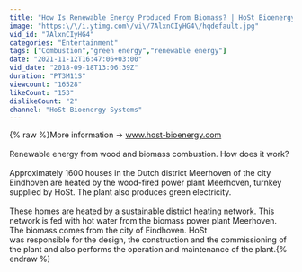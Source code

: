 ```yaml
---
title: "How Is Renewable Energy Produced From Biomass? | HoSt Bioenergy Systems"
image: "https:\/\/i.ytimg.com\/vi\/7AlxnCIyHG4\/hqdefault.jpg"
vid_id: "7AlxnCIyHG4"
categories: "Entertainment"
tags: ["Combustion","green energy","renewable energy"]
date: "2021-11-12T16:47:06+03:00"
vid_date: "2018-09-18T13:06:39Z"
duration: "PT3M11S"
viewcount: "16528"
likeCount: "153"
dislikeCount: "2"
channel: "HoSt Bioenergy Systems"
---
```

{% raw %}More information → www.host-bioenergy.com<br /><br />Renewable energy from wood and biomass combustion. How does it work? <br /><br />Approximately 1600 houses in the Dutch district Meerhoven of the city Eindhoven are heated by the wood-fired power plant Meerhoven, turnkey supplied by HoSt. The plant also produces green electricity.<br /><br />These homes are heated by a sustainable district heating network. This network is fed with hot water from the biomass power plant Meerhoven. The biomass comes from the city of Eindhoven. HoSt<br />was responsible for the design, the construction and the commissioning of the plant and also performs the operation and maintenance of the plant.{% endraw %}
